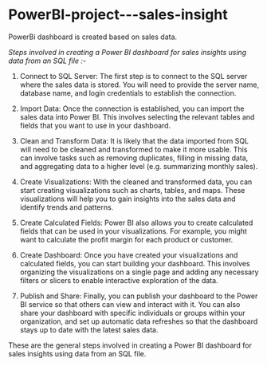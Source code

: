 # PowerBI-project---sales-insight
PowerBi dashboard is created based on sales data.

*Steps involved in creating a Power BI dashboard for sales insights using data from an SQL file :-*


1. Connect to SQL Server: The first step is to connect to the SQL server where the sales data is stored. 
You will need to provide the server name, database name, and login credentials to establish the connection.

2. Import Data: Once the connection is established, you can import the sales data into Power BI. 
This involves selecting the relevant tables and fields that you want to use in your dashboard.

3. Clean and Transform Data: It is likely that the data imported from SQL will need to be cleaned and transformed to make it more usable. 
This can involve tasks such as removing duplicates, filling in missing data, and aggregating data to a higher level (e.g. summarizing monthly sales).

4. Create Visualizations: With the cleaned and transformed data, you can start creating visualizations such as charts, tables, and maps.
These visualizations will help you to gain insights into the sales data and identify trends and patterns.

5. Create Calculated Fields: Power BI also allows you to create calculated fields that can be used in your visualizations. 
For example, you might want to calculate the profit margin for each product or customer.

6. Create Dashboard: Once you have created your visualizations and calculated fields, you can start building your dashboard. 
This involves organizing the visualizations on a single page and adding any necessary filters or slicers to enable interactive exploration of the data.

7. Publish and Share: Finally, you can publish your dashboard to the Power BI service so that others can view and interact with it.
You can also share your dashboard with specific individuals or groups within your organization, 
and set up automatic data refreshes so that the dashboard stays up to date with the latest sales data.

These are the general steps involved in creating a Power BI dashboard for sales insights using data from an SQL file. 
